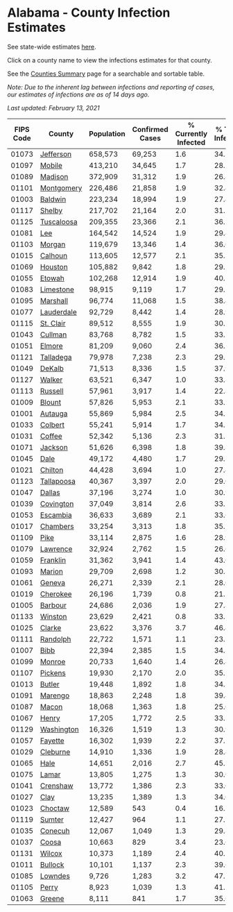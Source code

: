 # Alabama - County Infection Estimates

See state-wide estimates [here](/infections/us-al).

Click on a county name to view the infections estimates for that county.

See the [Counties Summary](/infections/summary-counties) page for a searchable and sortable table.

*Note: Due to the inherent lag between infections and reporting of cases, our estimates of infections are as of 14 days ago.*

*Last updated: February 13, 2021*

|   FIPS Code |                   County |   Population |   Confirmed Cases |   % Currently Infected |   % Total Infected |
|-------------|--------------------------|--------------|-------------------|------------------------|--------------------|
|       01073 |   [Jefferson](jefferson) |      658,573 |            69,253 |                    1.6 |               34.3 |
|       01097 |         [Mobile](mobile) |      413,210 |            34,645 |                    1.7 |               28.2 |
|       01089 |       [Madison](madison) |      372,909 |            31,312 |                    1.9 |               26.8 |
|       01101 | [Montgomery](montgomery) |      226,486 |            21,858 |                    1.9 |               32.4 |
|       01003 |       [Baldwin](baldwin) |      223,234 |            18,994 |                    1.9 |               27.4 |
|       01117 |         [Shelby](shelby) |      217,702 |            21,164 |                    2.0 |               31.5 |
|       01125 | [Tuscaloosa](tuscaloosa) |      209,355 |            23,366 |                    2.1 |               36.2 |
|       01081 |               [Lee](lee) |      164,542 |            14,524 |                    1.9 |               29.4 |
|       01103 |         [Morgan](morgan) |      119,679 |            13,346 |                    1.4 |               36.0 |
|       01015 |       [Calhoun](calhoun) |      113,605 |            12,577 |                    2.1 |               35.3 |
|       01069 |       [Houston](houston) |      105,882 |             9,842 |                    1.8 |               29.7 |
|       01055 |         [Etowah](etowah) |      102,268 |            12,914 |                    1.9 |               40.7 |
|       01083 |   [Limestone](limestone) |       98,915 |             9,119 |                    1.7 |               29.2 |
|       01095 |     [Marshall](marshall) |       96,774 |            11,068 |                    1.5 |               38.4 |
|       01077 | [Lauderdale](lauderdale) |       92,729 |             8,442 |                    1.4 |               28.9 |
|       01115 |   [St. Clair](st.-clair) |       89,512 |             8,555 |                    1.9 |               30.7 |
|       01043 |       [Cullman](cullman) |       83,768 |             8,782 |                    1.5 |               33.5 |
|       01051 |         [Elmore](elmore) |       81,209 |             9,060 |                    2.4 |               36.1 |
|       01121 |   [Talladega](talladega) |       79,978 |             7,238 |                    2.3 |               29.1 |
|       01049 |         [DeKalb](dekalb) |       71,513 |             8,336 |                    1.5 |               37.9 |
|       01127 |         [Walker](walker) |       63,521 |             6,347 |                    1.0 |               33.3 |
|       01113 |       [Russell](russell) |       57,961 |             3,917 |                    1.4 |               22.8 |
|       01009 |         [Blount](blount) |       57,826 |             5,953 |                    2.1 |               33.1 |
|       01001 |       [Autauga](autauga) |       55,869 |             5,984 |                    2.5 |               34.5 |
|       01033 |       [Colbert](colbert) |       55,241 |             5,914 |                    1.7 |               34.7 |
|       01031 |         [Coffee](coffee) |       52,342 |             5,136 |                    2.3 |               31.5 |
|       01071 |       [Jackson](jackson) |       51,626 |             6,398 |                    1.8 |               39.8 |
|       01045 |             [Dale](dale) |       49,172 |             4,480 |                    1.7 |               29.3 |
|       01021 |       [Chilton](chilton) |       44,428 |             3,694 |                    1.0 |               27.4 |
|       01123 | [Tallapoosa](tallapoosa) |       40,367 |             3,397 |                    2.0 |               29.0 |
|       01047 |         [Dallas](dallas) |       37,196 |             3,274 |                    1.0 |               30.9 |
|       01039 |   [Covington](covington) |       37,049 |             3,814 |                    2.6 |               33.5 |
|       01053 |     [Escambia](escambia) |       36,633 |             3,689 |                    2.1 |               33.6 |
|       01017 |     [Chambers](chambers) |       33,254 |             3,313 |                    1.8 |               35.1 |
|       01109 |             [Pike](pike) |       33,114 |             2,875 |                    1.6 |               28.9 |
|       01079 |     [Lawrence](lawrence) |       32,924 |             2,762 |                    1.5 |               26.6 |
|       01059 |     [Franklin](franklin) |       31,362 |             3,941 |                    1.4 |               43.0 |
|       01093 |         [Marion](marion) |       29,709 |             2,698 |                    1.2 |               30.3 |
|       01061 |         [Geneva](geneva) |       26,271 |             2,339 |                    2.1 |               28.0 |
|       01019 |     [Cherokee](cherokee) |       26,196 |             1,739 |                    0.8 |               21.5 |
|       01005 |       [Barbour](barbour) |       24,686 |             2,036 |                    1.9 |               27.8 |
|       01133 |       [Winston](winston) |       23,629 |             2,421 |                    0.8 |               33.3 |
|       01025 |         [Clarke](clarke) |       23,622 |             3,376 |                    3.7 |               46.4 |
|       01111 |     [Randolph](randolph) |       22,722 |             1,571 |                    1.1 |               23.5 |
|       01007 |             [Bibb](bibb) |       22,394 |             2,385 |                    1.5 |               34.3 |
|       01099 |         [Monroe](monroe) |       20,733 |             1,640 |                    1.4 |               26.4 |
|       01107 |       [Pickens](pickens) |       19,930 |             2,170 |                    2.0 |               35.5 |
|       01013 |         [Butler](butler) |       19,448 |             1,892 |                    1.8 |               34.1 |
|       01091 |       [Marengo](marengo) |       18,863 |             2,248 |                    1.8 |               39.4 |
|       01087 |           [Macon](macon) |       18,068 |             1,363 |                    1.8 |               25.0 |
|       01067 |           [Henry](henry) |       17,205 |             1,772 |                    2.5 |               33.2 |
|       01129 | [Washington](washington) |       16,326 |             1,519 |                    1.3 |               30.9 |
|       01057 |       [Fayette](fayette) |       16,302 |             1,939 |                    2.2 |               37.5 |
|       01029 |     [Cleburne](cleburne) |       14,910 |             1,336 |                    1.9 |               28.4 |
|       01065 |             [Hale](hale) |       14,651 |             2,016 |                    2.7 |               45.7 |
|       01075 |           [Lamar](lamar) |       13,805 |             1,275 |                    1.3 |               30.0 |
|       01041 |     [Crenshaw](crenshaw) |       13,772 |             1,386 |                    2.3 |               33.0 |
|       01027 |             [Clay](clay) |       13,235 |             1,389 |                    1.3 |               34.0 |
|       01023 |       [Choctaw](choctaw) |       12,589 |               543 |                    0.4 |               16.1 |
|       01119 |         [Sumter](sumter) |       12,427 |               964 |                    1.1 |               27.7 |
|       01035 |       [Conecuh](conecuh) |       12,067 |             1,049 |                    1.3 |               29.8 |
|       01037 |           [Coosa](coosa) |       10,663 |               829 |                    3.4 |               23.6 |
|       01131 |         [Wilcox](wilcox) |       10,373 |             1,189 |                    2.4 |               40.2 |
|       01011 |       [Bullock](bullock) |       10,101 |             1,137 |                    2.3 |               39.6 |
|       01085 |       [Lowndes](lowndes) |        9,726 |             1,283 |                    3.2 |               47.1 |
|       01105 |           [Perry](perry) |        8,923 |             1,039 |                    1.3 |               41.1 |
|       01063 |         [Greene](greene) |        8,111 |               841 |                    1.7 |               35.6 |